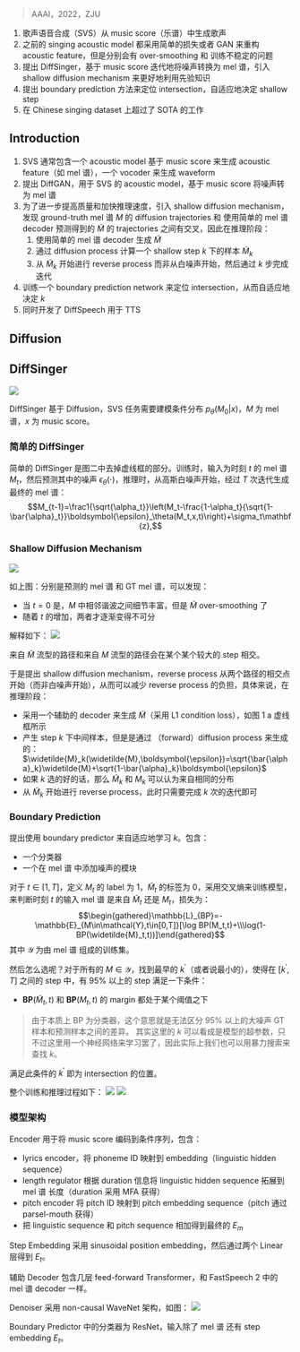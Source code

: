 > AAAI，2022，ZJU

1. 歌声语音合成（SVS）从 music score（乐谱）中生成歌声
2. 之前的 singing acoustic model 都采用简单的损失或者 GAN 来重构 acoustic feature，但是分别会有 over-smoothing 和 训练不稳定的问题
3. 提出 DiffSinger，基于 music score 迭代地将噪声转换为 mel 谱，引入 shallow diffusion mechanism 来更好地利用先验知识
4. 提出 boundary prediction  方法来定位 intersection，自适应地决定 shallow step
5. 在 Chinese singing dataset 上超过了 SOTA 的工作

## Introduction

1. SVS 通常包含一个 acoustic model  基于 music score 来生成 acoustic feature（如 mel 谱），一个 vocoder 来生成 waveform
2. 提出 DiffGAN，用于 SVS  的 acoustic model，基于 music score 将噪声转为 mel 谱
3. 为了进一步提高质量和加快推理速度，引入 shallow diffusion mechanism，发现 ground-truth mel 谱 $M$ 的 diffusion trajectories 和 使用简单的 mel 谱 decoder 预测得到的 $\widetilde{M}$ 的 trajectories 之间有交叉，因此在推理阶段：
	1. 使用简单的 mel 谱 decoder 生成 $\widetilde{M}$
	2. 通过 diffusion process 计算一个 shallow step $k$ 下的样本 $\widetilde{M}_k$
	3. 从 $\widetilde{M}_k$ 开始进行 reverse process 而非从白噪声开始，然后通过 $k$ 步完成迭代
4. 训练一个 boundary prediction network 来定位 intersection，从而自适应地决定 $k$
5. 同时开发了 DiffSpeech 用于 TTS

## Diffusion

## DiffSinger

![](image/Pasted%20image%2020231002095839.png)

DiffSinger 基于 Diffusion，SVS 任务需要建模条件分布 $p_\theta(M_0|x)$，$M$ 为 mel 谱，$x$ 为 music score。

### 简单的 DiffSinger

简单的 DiffSinger 是图二中去掉虚线框的部分。训练时，输入为时刻 $t$ 的 mel 谱 $M_t$，然后预测其中的噪声 $\epsilon_\theta(\cdot)$，推理时，从高斯白噪声开始，经过 $T$ 次迭代生成最终的 mel 谱：
$$M_{t-1}=\frac1{\sqrt{\alpha_t}}\left(M_t-\frac{1-\alpha_t}{\sqrt{1-\bar{\alpha}_t}}\boldsymbol{\epsilon}_\theta(M_t,x,t)\right)+\sigma_t\mathbf{z},$$

### Shallow Diffusion Mechanism

![](image/Pasted%20image%2020231002101341.png)

如上图：分别是预测的 mel 谱 和 GT mel 谱，可以发现：
+ 当 $t=0$ 是，$M$ 中相邻谐波之间细节丰富，但是 $\widetilde{M}$ over-smoothing 了
+ 随着 $t$ 的增加，两者才逐渐变得不可分

解释如下：
![](image/Pasted%20image%2020231002101828.png)

来自 $\widetilde{M}$ 流型的路径和来自 $M$ 流型的路径会在某个某个较大的 step 相交。

于是提出 shallow diffusion mechanism，reverse process 从两个路径的相交点开始（而非白噪声开始），从而可以减少 reverse process 的负担，具体来说，在推理阶段：
+ 采用一个辅助的 decoder 来生成 $\widetilde{M}$（采用 L1 condition loss），如图 1 a 虚线框所示
+ 产生 step $k$ 下中间样本，但是是通过 （forward）diffusion process 来生成的：$\widetilde{M}_k(\widetilde{M},\boldsymbol{\epsilon})=\sqrt{\bar{\alpha}_k}\widetilde{M}+\sqrt{1-\bar{\alpha}_k}\boldsymbol{\epsilon}$
+ 如果 $k$ 选的好的话，那么 $\widetilde{M}_k$ 和 $M_k$ 可以认为来自相同的分布
+ 从 $\widetilde{M}_k$ 开始进行 reverse process，此时只需要完成 $k$ 次的迭代即可

### Boundary Prediction

提出使用 boundary predictor 来自适应地学习 $k$。包含：
+ 一个分类器
+ 一个在 mel 谱 中添加噪声的模块

对于 $t\in[1,T]$，定义 $M_t$ 的 label 为 1，$\widetilde{M}_t$ 的标签为 0，采用交叉熵来训练模型，来判断时刻 $t$ 的输入 mel 谱 是来自 $\widetilde{M}_t$ 还是 $M_t$，损失为：
$$\begin{gathered}\mathbb{L}_{BP}=-\mathbb{E}_{M\in\mathcal{Y},t\in[0,T]}[\log BP(M_t,t)+\\\log(1-BP(\widetilde{M}_t,t))]\end{gathered}$$
其中 $\mathcal{Y}$ 为由 mel 谱 组成的训练集。

然后怎么选呢？对于所有的 $M\in\mathcal{Y}$，找到最早的 $k^\prime$（或者说最小的），使得在 $[k^\prime,T]$ 之间的 step 中，有 95% 以上的 step 满足一下条件：
+ $\mathbf{BP}(\widetilde{M}_t,t)$ 和  $\mathbf{BP}({M}_t,t)$ 的 margin 都处于某个阈值之下
> 由于本质上 BP 为分类器，这个意思就是无法区分 95% 以上的大噪声 GT 样本和预测样本之间的差异。
> 其实这里的 $k$ 可以看成是模型的超参数，只不过这里用一个神经网络来学习罢了，因此实际上我们也可以用暴力搜索来查找 $k$。

满足此条件的 $k^\prime$ 即为 intersection 的位置。

整个训练和推理过程如下：
![](image/Pasted%20image%2020231002104947.png)
![](image/Pasted%20image%2020231002104957.png)


### 模型架构

Encoder 用于将 music score 编码到条件序列，包含：
+ lyrics encoder，将 phoneme ID 映射到 embedding（linguistic hidden sequence）
+ length regulator 根据 duration 信息将 linguistic hidden sequence 拓展到 mel 谱 长度（duration 采用 MFA 获得）
+ pitch encoder 将  pitch ID 映射到 pitch embedding sequence（pitch 通过 parsel-mouth 获得）
+ 把 linguistic sequence 和 pitch sequence 相加得到最终的 $E_m$

Step Embedding 采用 sinusoidal position embedding，然后通过两个 Linear 层得到 $E_t$。

辅助 Decoder 包含几层 feed-forward Transformer，和 FastSpeech 2 中的 mel 谱 decoder 一样。

Denoiser 采用 non-causal WaveNet 架构，如图：
![](image/Pasted%20image%2020231002105636.png)

Boundary Predictor 中的分类器为 ResNet，输入除了 mel 谱 还有 step embedding $E_t$。

